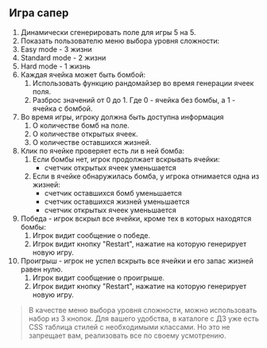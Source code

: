 ## Игра сапер

1. Динамически сгенерировать поле для игры 5 на 5.
2. Показать пользователю меню выбора уровня сложности:
  1. Easy mode - 3 жизни
  2. Standard mode - 2 жизни 
  3. Hard mode - 1 жизнь
3. Каждая ячейка может быть бомбой:
   1. Использовать функцию рандомайзер во время генерации ячеек поля.
   2. Разброс значений от 0 до 1. Где 0 - ячейка без бомбы, а 1 - ячейка с бомбой.
4. Во время игры, игроку должна быть доступна информация
   1. О количестве бомб на поле.
   2. О количестве открытых ячеек.
   3. O количестве оставшихся жизней.
5. Клик по ячейке проверяет есть ли в ней бомба:
   1. Если бомбы нет, игрок продолжает вскрывать ячейки:
      * счетчик открытых ячеек уменьшается
   2. Если в ячейке обнаружилась бомба, у игрока отнимается одна из жизней:
      * счетчик оставшихся бомб уменьшается
      * счетчик оставшихся жизней уменьшается
      * счетчик открытых ячеек уменьшается
6. Победа - игрок вскрыл все ячейки, кроме тех в которых находятся бомбы:
   1. Игрок видит сообщение о победе.
   2. Игрок видит кнопку "Restart", нажатие на которую генерирует новую игру.
7. Проигрыш - игрок не успел вскрыть все ячейки и его запас жизней равен нулю.
   1. Игрок видит сообщение о проигрыше.
   2. Игрок видит кнопку "Restart", нажатие на которую генерирует новую игру.

> В качестве меню выбора уровня сложности, можно использовать набор из 3 кнопок.
> Для вашего удобства, в каталоге с ДЗ уже есть CSS таблица стилей с необходимыми классами.
> Но это не запрещает вам, реализовать все по своему усмотрению.
